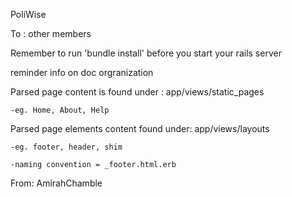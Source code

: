 PoliWise

To : other members

Remember to run 'bundle install' before you start your rails server 

reminder info on doc orgranization

Parsed page content is found under : app/views/static_pages

    -eg. Home, About, Help
    
Parsed page elements content found under: app/views/layouts

    -eg. footer, header, shim
    
    -naming convention = _footer.html.erb
    
From: AmirahChamble    
